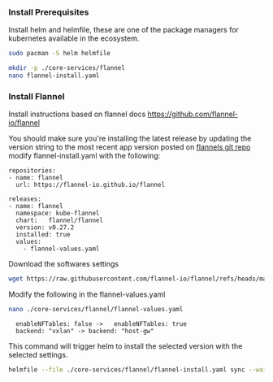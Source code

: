 ### Install Prerequisites 
Install helm and helmfile, these are one of the package managers for kubernetes available in the ecosystem.

```bash
sudo pacman -S helm helmfile
```
```bash
mkdir -p ./core-services/flannel
nano flannel-install.yaml
```
### Install Flannel
Install instructions based on flannel docs
https://github.com/flannel-io/flannel

You should make sure you're installing the latest release by updating the version string to the most recent app version posted on [flannels git repo](https://github.com/flannel-io/flannel/blob/master/chart/kube-flannel/Chart.yaml)
modify flannel-install.yaml with the following:
```text
repositories:
- name: flannel
  url: https://flannel-io.github.io/flannel

releases:
- name: flannel
  namespace: kube-flannel
  chart:   flannel/flannel
  version: v0.27.2
  installed: true
  values:
    - flannel-values.yaml
```
Download the softwares settings
```bash
wget https://raw.githubusercontent.com/flannel-io/flannel/refs/heads/master/chart/kube-flannel/values.yaml --output-document ./core-services/flannel/flannel-values.yaml
```
Modify the following in the flannel-values.yaml
```bash
nano ./core-services/flannel/flannel-values.yaml
```
```text
  enableNFTables: false ->   enableNFTables: true
  backend: "vxlan" -> backend: "host-gw"
```
This command will trigger helm to install the selected version with the selected settings.
```bash
helmfile --file ./core-services/flannel/flannel-install.yaml sync --wait --wait-for-jobs
```
